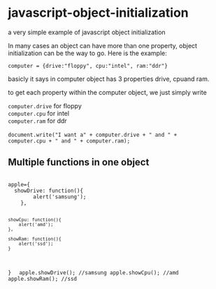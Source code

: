javascript-object-initialization
================================

a very simple example of javascript object initialization

In many cases an object can have more than one property, object  initialization can be the way to go. 
Here is the example:

<code>computer = {drive:"floppy", cpu:"intel", ram:"ddr"}</code>

basicly it says in computer object has 3 properties drive, cpuand ram.

to get each property within the computer object, we just simply write


<code>computer.drive</code> for floppy<br/>
<code>computer.cpu</code> for intel<br/>
<code>computer.ram</code> for ddr<br/>
</br>
<code>document.write("I want a" + computer.drive + " and " + computer.cpu + " and " + computer.ram);</code>

<h2>Multiple functions in one object</h2>

<code>
apple={
  showDrive: function(){
		alert('samsung');
	},
	
	showCpu: function(){
		alert('amd');
	},
	
	showRam: function(){
		alert('ssd');
	}
}
</code>
<code>
apple.showDrive(); //samsung
apple.showCpu();  //amd
apple.showRam();  //ssd
</code>

